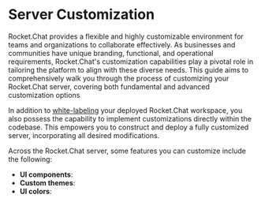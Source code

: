 # Server Customization

Rocket.Chat provides a flexible and highly customizable environment for teams and organizations to collaborate effectively. As businesses and communities have unique branding, functional, and operational requirements, Rocket.Chat's customization capabilities play a pivotal role in tailoring the platform to align with these diverse needs. This guide aims to comprehensively walk you through the process of customizing your Rocket.Chat server, covering both fundamental and advanced customization options

In addition to [white-labeling](../../../customize-and-embed/white-labeling/ "mention") your deployed Rocket.Chat workspace, you also possess the capability to implement customizations directly within the codebase. This empowers you to construct and deploy a fully customized server, incorporating all desired modifications.

Across the Rocket.Chat server, some  features you can customize include the following:

* **UI components**:
* **Custom themes**:
* **UI colors**:
